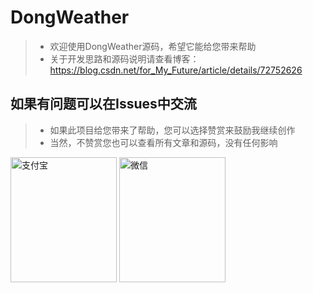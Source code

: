 # DongWeather

> * 欢迎使用DongWeather源码，希望它能给您带来帮助
> * 关于开发思路和源码说明请查看博客：https://blog.csdn.net/for_My_Future/article/details/72752626

## 如果有问题可以在Issues中交流

> * 如果此项目给您带来了帮助，您可以选择赞赏来鼓励我继续创作
> * 当然，不赞赏您也可以查看所有文章和源码，没有任何影响

<img src="https://github.com/LuoPeiQin/DongWeather/blob/master/alipay.png" width="170" height="200" alt="支付宝"/>
<img src="https://github.com/LuoPeiQin/DongWeather/blob/master/weichat.png" width="170" height="200" alt="微信"/>
